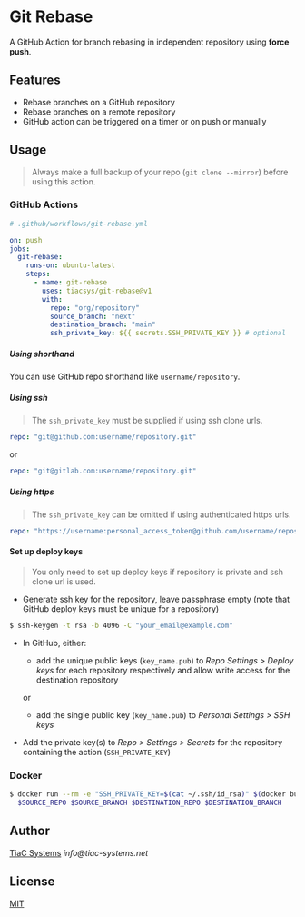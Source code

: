 # Git Rebase

A GitHub Action for branch rebasing in independent repository using **force push**.

## Features

- Rebase branches on a GitHub repository
- Rebase branches on a remote repository
- GitHub action can be triggered on a timer or on push or manually

## Usage

> Always make a full backup of your repo (`git clone --mirror`) before using this action.

### GitHub Actions

```yml
# .github/workflows/git-rebase.yml

on: push
jobs:
  git-rebase:
    runs-on: ubuntu-latest
    steps:
      - name: git-rebase
        uses: tiacsys/git-rebase@v1
        with:
          repo: "org/repository"
          source_branch: "next"
          destination_branch: "main"
          ssh_private_key: ${{ secrets.SSH_PRIVATE_KEY }} # optional
```

##### Using shorthand

You can use GitHub repo shorthand like `username/repository`.

##### Using ssh

> The `ssh_private_key` must be supplied if using ssh clone urls.

```yml
repo: "git@github.com:username/repository.git"
```
or
```yml
repo: "git@gitlab.com:username/repository.git"
```

##### Using https

> The `ssh_private_key` can be omitted if using authenticated https urls.

```yml
repo: "https://username:personal_access_token@github.com/username/repository.git"
```

#### Set up deploy keys

> You only need to set up deploy keys if repository is private and ssh clone url is used.

- Generate ssh key for the repository, leave passphrase empty (note that GitHub deploy keys must be unique for a repository)

```sh
$ ssh-keygen -t rsa -b 4096 -C "your_email@example.com"
```

- In GitHub, either:

  - add the unique public keys (`key_name.pub`) to _Repo Settings > Deploy keys_ for each repository respectively and allow write access for the destination repository

  or

  - add the single public key (`key_name.pub`) to _Personal Settings > SSH keys_

- Add the private key(s) to _Repo > Settings > Secrets_ for the repository containing the action (`SSH_PRIVATE_KEY`)

### Docker

```sh
$ docker run --rm -e "SSH_PRIVATE_KEY=$(cat ~/.ssh/id_rsa)" $(docker build -q .) \
  $SOURCE_REPO $SOURCE_BRANCH $DESTINATION_REPO $DESTINATION_BRANCH
```

## Author

[TiaC Systems](https://tiac-systems.net/) _info@tiac-systems.net_

## License

[MIT](LICENSE)
